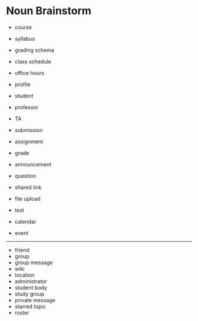# Noun Brainstorm

- course
- syllabus
- grading schema
- class schedule
- office hours
 
- profile
- student
- professor
- TA

- submission
- assignment
- grade

- announcement
- question
- shared link
- file upload

- test
- calendar
- event

--------------------

- friend
- group
- group message
- wiki
- location
- administrator
- student body
- study group
- private message
- starred topic
- roster
